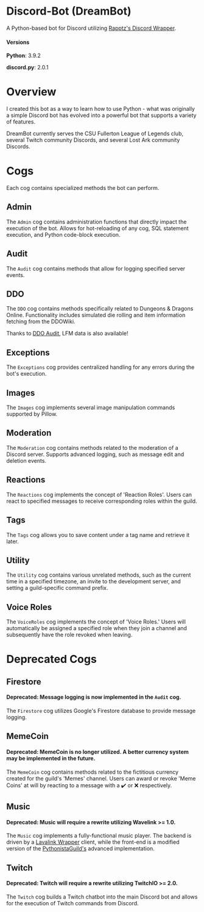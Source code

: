 # Discord-Bot (DreamBot)
A Python-based bot for Discord utilizing [Rapptz's Discord Wrapper](https://github.com/Rapptz/discord.py).

#### Versions
**Python**: 3.9.2

**discord.py**: 2.0.1

# Overview
I created this bot as a way to learn how to use Python - what was originally a simple Discord bot
has evolved into a powerful bot that supports a variety of features.

DreamBot currently serves the CSU Fullerton League of Legends club, several Twitch community Discords, and several Lost Ark community Discords.

# Cogs
Each cog contains specialized methods the bot can perform.

## Admin
The `Admin` cog contains administration functions that directly impact the execution of the bot. Allows for hot-reloading
of any cog, SQL statement execution, and Python code-block execution.

## Audit
The `Audit` cog contains methods that allow for logging specified server events.

## DDO
The `DDO` cog contains methods specifically related to Dungeons & Dragons Online. Functionality includes simulated die rolling 
and item information fetching from the DDOWiki.

Thanks to [DDO Audit](https://www.playeraudit.com/), LFM data is also available!

## Exceptions
The `Exceptions` cog provides centralized handling for any errors during the bot's execution.

## Images
The `Images` cog implements several image manipulation commands supported by Pillow.

## Moderation
The `Moderation` cog contains methods related to the moderation of a Discord server. Supports advanced logging, such as 
message edit and deletion events.

## Reactions
The `Reactions` cog implements the concept of 'Reaction Roles'. Users can react to specified messages to receive 
corresponding roles within the guild.

## Tags
The `Tags` cog allows you to save content under a tag name and retrieve it later.

## Utility
The `Utility` cog contains various unrelated methods, such as the current time in a specified timezone, an invite to the
development server, and setting a guild-specific command prefix.

## Voice Roles
The `VoiceRoles` cog implements the concept of 'Voice Roles.' Users will automatically be assigned a specified role when
they join a channel and subsequently have the role revoked when leaving.

# Deprecated Cogs

## Firestore
#### Deprecated: Message logging is now implemented in the `Audit` cog.
The `Firestore` cog utilizes Google's Firestore database to provide message logging.

## MemeCoin
#### Deprecated: MemeCoin is no longer utilized. A better currency system may be implemented in the future.
The `MemeCoin` cog contains methods related to the fictitious currency created for the guild's 'Memes' channel. Users can award 
or revoke 'Meme Coins' at will by reacting to a message with a :heavy_check_mark: or :x: respectively.

## Music
#### Deprecated: Music will require a rewrite utilizing Wavelink >= 1.0.
The `Music` cog implements a fully-functional music player. The backend is driven by a 
[Lavalink Wrapper](https://github.com/PythonistaGuild/Wavelink) client, while the front-end is a modified version of the 
[PythonistaGuild's](https://github.com/PythonistaGuild/Wavelink/blob/master/examples/advanced.py) advanced 
implementation.

## Twitch
#### Deprecated: Twitch will require a rewrite utilizing TwitchIO >= 2.0.
The `Twitch` cog builds a Twitch chatbot into the main Discord bot and allows for the execution of Twitch commands from Discord.